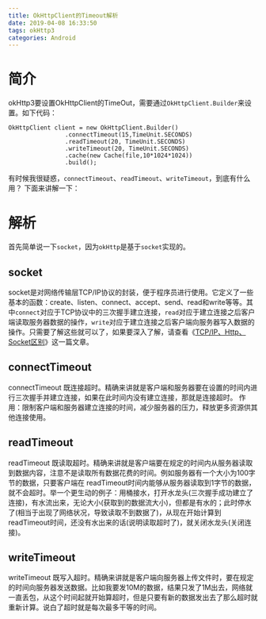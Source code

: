 ```yaml
---
title: OkHttpClient的Timeout解析
date: 2019-04-08 16:33:50
tags: okHttp3
categories: Android
---
```

# 简介
okHttp3要设置OkHttpClient的TimeOut，需要通过``OkHttpClient.Builder``来设置。如下代码：
```
OkHttpClient client = new OkHttpClient.Builder()
                .connectTimeout(15,TimeUnit.SECONDS)
                .readTimeout(20, TimeUnit.SECONDS)
                .writeTimeout(20, TimeUnit.SECONDS)
                .cache(new Cache(file,10*1024*1024))
                .build();
```

有时候我很疑惑，``connectTimeout``、``readTimeout``、``writeTimeout``，到底有什么用？
下面来讲解一下：
# 解析
首先简单说一下``socket``，因为``okHttp``是基于``socket``实现的。
## socket
socket是对网络传输层TCP/IP协议的封装，便于程序员进行使用。它定义了一些基本的函数：create、listen、connect、accept、send、read和write等等。其中``connect``对应于TCP协议中的三次握手建立连接，``read``对应于建立连接之后客户端读取服务器数据的操作，``write``对应于建立连接之后客户端向服务器写入数据的操作。只需要了解这些就可以了，如果要深入了解，请查看《[TCP/IP、Http、Socket区别]()》这一篇文章。
## connectTimeout
connectTimeout 既连接超时。精确来讲就是客户端和服务器要在设置的时间内进行三次握手并建立连接，如果在此时间内没有建立连接，那就是连接超时。
作用：限制客户端和服务器建立连接的时间，减少服务器的压力，释放更多资源供其他连接使用。
## readTimeout
readTimeout 既读取超时。精确来讲就是客户端要在规定的时间内从服务器读取到数据内容，注意不是读取所有数据花费的时间。例如服务器有一个大小为100字节的数据，只要客户端在 readTimeout时间内能够从服务器读取到1字节的数据，就不会超时。举一个更生动的例子：用桶接水，打开水龙头(三次握手成功建立了连接)，有水流出来，无论大小(获取到的数据流大小)，但都是有水的；此时停水了(相当于出现了网络状况，导致读取不到数据了)，从现在开始计算到readTimeout时间，还没有水出来的话(说明读取超时了)，就关闭水龙头(关闭连接)。
## writeTimeout
writeTimeout 既写入超时。精确来讲就是客户端向服务器上传文件时，要在规定的时间向服务器发送数据。比如我要发10M的数据，结果只发了1M出去，网络就一直丢包，从这个时间起就开始算超时，但是只要有新的数据发出去了那么超时就重新计算。说白了超时就是每次最多干等的时间。
